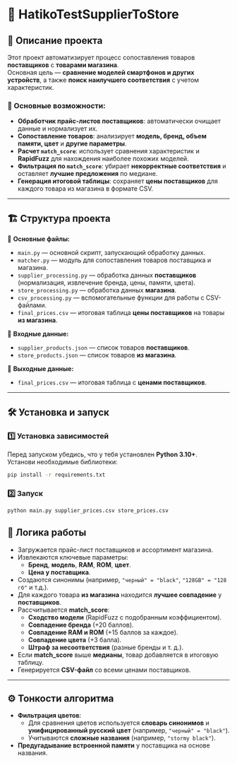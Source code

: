 # 🛒 HatikoTestSupplierToStore

## 📌 Описание проекта

Этот проект автоматизирует процесс сопоставления товаров **поставщиков** с **товарами магазина**.  
Основная цель — **сравнение моделей смартфонов и других устройств**, а также **поиск наилучшего соответствия** с учетом характеристик.

### 🚀 Основные возможности:
- **Обработчик прайс-листов поставщиков**: автоматически очищает данные и нормализует их.
- **Сопоставление товаров**: анализирует **модель, бренд, объем памяти, цвет** и **другие параметры**.
- **Расчет `match_score`**: использует сравнения характеристик и **RapidFuzz** для нахождения наиболее похожих моделей.
- **Фильтрация по `match_score`**: убирает **некорректные соответствия** и оставляет **лучшие предложения** по медиане.
- **Генерация итоговой таблицы**: сохраняет **цены поставщиков** для каждого товара из магазина в формате CSV.

---

## 🏗️ Структура проекта

📂 **Основные файлы:**
- `main.py` — основной скрипт, запускающий обработку данных.
- `matcher.py` — модуль для сопоставления товаров поставщика и магазина.
- `supplier_processing.py` — обработка данных **поставщиков** (нормализация, извлечение бренда, цены, памяти, цвета).
- `store_processing.py` — обработка данных **магазина**.
- `csv_processing.py` — вспомогательные функции для работы с CSV-файлами.
- `final_prices.csv` — итоговая таблица **цены поставщиков** на товары **из магазина**.

📂 **Входные данные:**
- `supplier_products.json` — список товаров **поставщиков**.
- `store_products.json` — список товаров **из магазина**.

📂 **Выходные данные:**
- `final_prices.csv` — итоговая таблица с **ценами поставщиков**.

---

## 🛠️ Установка и запуск

### 1️⃣ Установка зависимостей
Перед запуском убедись, что у тебя установлен **Python 3.10+**.  
Установи необходимые библиотеки:
```bash
pip install -r requirements.txt
```

### 2️⃣ Запуск
```bash
python main.py supplier_prices.csv store_prices.csv
```

## 🎯 Логика работы
- Загружается прайс-лист поставщиков и ассортимент магазина.
- Извлекаются ключевые параметры:
    - **Бренд**, **модель**, **RAM**, **ROM**, **цвет**.
    - **Цена у поставщика**.
- Создаются синонимы (например, `"черный" = "black"`, `"128GB" = "128 гб"` и т.д.).
- Для каждого товара **из магазина** находится **лучшее совпадение** у **поставщиков**.
- Рассчитывается **match_score**:
    - **Сходство модели** (RapidFuzz с подобранным коэффициентом).
    - **Совпадение бренда** (+20 баллов).
    - **Совпадение RAM и ROM** (+15 баллов за каждое).
    - **Совпадение цвета** (+3 балла).
    - **Штраф за несоответствия** (разные бренды и т. д.).
- Если **match_score** выше **медианы**, товар добавляется в итоговую таблицу.
- Генерируется **CSV-файл** со всеми ценами поставщиков.

---

## ⚙️ Тонкости алгоритма
- **Фильтрация цветов**:
    - Для сравнения цветов используется **словарь синонимов** и **унифицированный русский цвет** (например, `"черный" = "black"`).
    - Учитываются **сложные названия** (например, `"stormy black"`).
- **Предугадывание встроенной памяти** у поставщика на основе названия.
